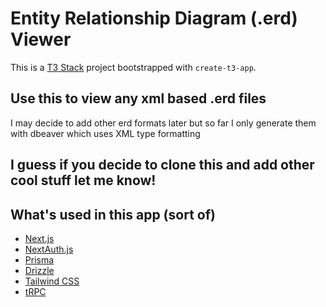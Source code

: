 # Entity Relationship Diagram (.erd) Viewer

This is a [T3 Stack](https://create.t3.gg/) project bootstrapped with `create-t3-app`.

## Use this to view any xml based .erd files 
I may decide to add other erd formats later but so far I only generate them with dbeaver which uses XML type formatting

## I guess if you decide to clone this and add other cool stuff let me know! 

## What's used in this app (sort of)
- [Next.js](https://nextjs.org)
- [NextAuth.js](https://next-auth.js.org)
- [Prisma](https://prisma.io)
- [Drizzle](https://orm.drizzle.team)
- [Tailwind CSS](https://tailwindcss.com)
- [tRPC](https://trpc.io)


